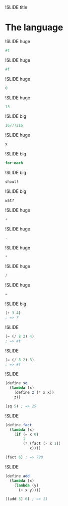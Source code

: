 !SLIDE title
# The language

!SLIDE huge
```scheme
#t
```

!SLIDE huge
```scheme
#f
```

!SLIDE huge
```scheme
0
```

!SLIDE huge
```scheme
13
```

!SLIDE big
```scheme
16777216
```

!SLIDE huge
```scheme
x
```

!SLIDE big
```scheme
for-each
```

!SLIDE big
```scheme
shout!
```

!SLIDE big
```scheme
wat?
```

!SLIDE huge
```scheme
+
```

!SLIDE huge
```scheme
-
```

!SLIDE huge
```scheme
*
```

!SLIDE huge
```scheme
/
```

!SLIDE huge
```scheme
=
```

!SLIDE big
```scheme
(+ 3 4)
; => 7
```

!SLIDE
```scheme
(= (/ 8 2) 4)
; => #t
```

!SLIDE
```scheme
(= (/ 8 2) 3)
; => #f
```

!SLIDE
```scheme
(define sq
  (lambda (x)
    (define z (* x x))
    z))

(sq 5) ; => 25
```

!SLIDE
```scheme
(define fact
  (lambda (x)
    (if (= x 0)
        1
        (* (fact (- x 1))
           x))))

(fact 6) ; => 720
```

!SLIDE
```scheme
(define add
  (lambda (x)
    (lambda (y)
      (+ x y))))

((add 5) 6) ; => 11
```
